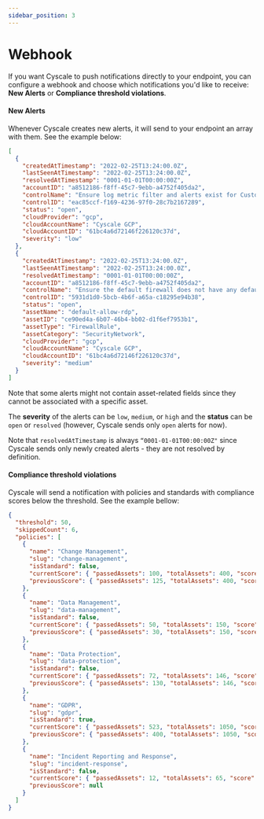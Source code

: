 ```yaml
---
sidebar_position: 3
---
```


# Webhook

If you want Cyscale to push notifications directly to your endpoint, you can configure a webhook and choose which notifications you'd like to receive: **New Alerts** or **Compliance threshold violations**.

#### New Alerts

Whenever Cyscale creates new alerts, it will send to your endpoint an array with them. See the example below:

```json
[
  {
    "createdAtTimestamp": "2022-02-25T13:24:00.0Z",
    "lastSeenAtTimestamp": "2022-02-25T13:24:00.0Z",
    "resolvedAtTimestamp": "0001-01-01T00:00:00Z",
    "accountID": "a8512186-f8ff-45c7-9ebb-a4752f405da2",
    "controlName": "Ensure log metric filter and alerts exist for Custom Role changes",
    "controlID": "eac85ccf-f169-4236-97f0-28c7b2167289",
    "status": "open",
    "cloudProvider": "gcp",
    "cloudAccountName": "Cyscale GCP",
    "cloudAccountID": "61bc4a6d72146f226120c37d",
    "severity": "low"
  },
  {
    "createdAtTimestamp": "2022-02-25T13:24:00.0Z",
    "lastSeenAtTimestamp": "2022-02-25T13:24:00.0Z",
    "resolvedAtTimestamp": "0001-01-01T00:00:00Z",
    "accountID": "a8512186-f8ff-45c7-9ebb-a4752f405da2",
    "controlName": "Ensure the default firewall does not have any default rules besides http and https",
    "controlID": "5931d1d0-5bcb-4b6f-a65a-c18295e94b38",
    "status": "open",
    "assetName": "default-allow-rdp",
    "assetID": "ce90ed4a-6b07-46b4-bb02-d1f6ef7953b1",
    "assetType": "FirewallRule",
    "assetCategory": "SecurityNetwork",
    "cloudProvider": "gcp",
    "cloudAccountName": "Cyscale GCP",
    "cloudAccountID": "61bc4a6d72146f226120c37d",
    "severity": "medium"
  }
]
```

Note that some alerts might not contain asset-related fields since they cannot be associated with a specific asset.

The **severity** of the alerts can be `low`, `medium`, or `high` and the **status** can be `open` or `resolved` (however, Cyscale sends only `open` alerts for now).

Note that `resolvedAtTimestamp` is always `“0001-01-01T00:00:00Z"` since Cyscale sends only newly created alerts - they are not resolved by definition.

#### Compliance threshold violations

Cyscale will send a notification with policies and standards with compliance scores below the threshold. See the example bellow:

```json
{
  "threshold": 50,
  "skippedCount": 6,
  "policies": [
    {
      "name": "Change Management",
      "slug": "change-management",
      "isStandard": false,
      "currentScore": { "passedAssets": 100, "totalAssets": 400, "score": 25 },
      "previousScore": { "passedAssets": 125, "totalAssets": 400, "score": 31 }
    },
    {
      "name": "Data Management",
      "slug": "data-management",
      "isStandard": false,
      "currentScore": { "passedAssets": 50, "totalAssets": 150, "score": 33 },
      "previousScore": { "passedAssets": 30, "totalAssets": 150, "score": 20 }
    },
    {
      "name": "Data Protection",
      "slug": "data-protection",
      "isStandard": false,
      "currentScore": { "passedAssets": 72, "totalAssets": 146, "score": 49 },
      "previousScore": { "passedAssets": 130, "totalAssets": 146, "score": 89 }
    },
    {
      "name": "GDPR",
      "slug": "gdpr",
      "isStandard": true,
      "currentScore": { "passedAssets": 523, "totalAssets": 1050, "score": 49 },
      "previousScore": { "passedAssets": 400, "totalAssets": 1050, "score": 38 }
    },
    {
      "name": "Incident Reporting and Response",
      "slug": "incident-response",
      "isStandard": false,
      "currentScore": { "passedAssets": 12, "totalAssets": 65, "score": 18 },
      "previousScore": null
    }
  ]
}
```
